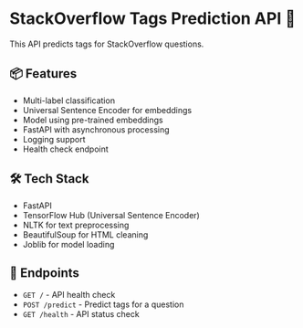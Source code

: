 # StackOverflow Tags Prediction API 🚀

This API predicts tags for StackOverflow questions.

## 📦 Features

- Multi-label classification
- Universal Sentence Encoder for embeddings
- Model using pre-trained embeddings
- FastAPI with asynchronous processing
- Logging support
- Health check endpoint

## 🛠 Tech Stack

- FastAPI
- TensorFlow Hub (Universal Sentence Encoder)
- NLTK for text preprocessing
- BeautifulSoup for HTML cleaning
- Joblib for model loading


## 🔄 Endpoints

- `GET /` - API health check
- `POST /predict` - Predict tags for a question
- `GET /health` - API status check
